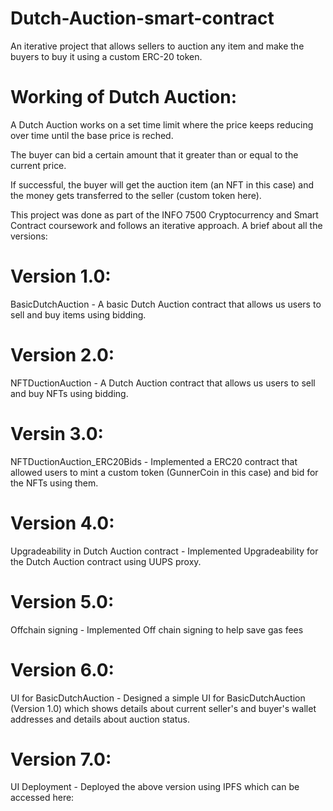 # Dutch-Auction-smart-contract

An iterative project that allows sellers to auction any item and make the buyers to buy it using a custom ERC-20 token.

# Working of Dutch Auction:
A Dutch Auction works on a set time limit where the price keeps reducing over time until the base price is reched.

The buyer can bid a certain amount that it greater than or equal to the current price.

If successful, the buyer will get the auction item (an NFT in this case) and the money gets transferred to the seller (custom token here).

This project was done as part of the INFO 7500 Cryptocurrency and Smart Contract coursework and follows an iterative approach. A brief about all the versions:

# Version 1.0:
BasicDutchAuction - A basic Dutch Auction contract that allows us users to sell and buy items using bidding.

# Version 2.0:
NFTDuctionAuction - A Dutch Auction contract that allows us users to sell and buy NFTs using bidding.

# Versin 3.0:
NFTDuctionAuction_ERC20Bids - Implemented a ERC20 contract that allowed users to mint a custom token (GunnerCoin in this case) and bid for the NFTs using them.

# Version 4.0:
Upgradeability in Dutch Auction contract - Implemented Upgradeability for the Dutch Auction contract using UUPS proxy.

# Version 5.0:
Offchain signing - Implemented Off chain signing to help save gas fees

# Version 6.0:
UI for BasicDutchAuction -  Designed a simple UI for BasicDutchAuction (Version 1.0) which shows details about current seller's and buyer's wallet addresses and details about auction status.

# Version 7.0:
UI Deployment - Deployed the above version using IPFS which can be accessed here: 
